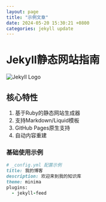 ```yaml
---
layout: page
title: "示例文章"
date: 2024-05-20 15:30:21 +0800
categories: jekyll update
---
```


# Jekyll静态网站指南

![Jekyll Logo](https://jekyllrb.com/img/logo-2x.png)

## 核心特性
1. 基于Ruby的静态网站生成器
2. 支持Markdown/Liquid模板
3. GitHub Pages原生支持
4. 自动内容重建

### 基础使用示例
```ruby
# _config.yml 配置示例
title: 我的博客
description: 欢迎来到我的知识库
theme: minima
plugins:
  - jekyll-feed
